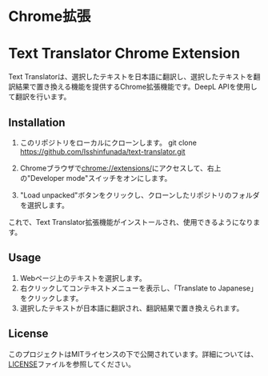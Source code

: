 # Chrome拡張
# Text Translator Chrome Extension

Text Translatorは、選択したテキストを日本語に翻訳し、選択したテキストを翻訳結果で置き換える機能を提供するChrome拡張機能です。DeepL APIを使用して翻訳を行います。

## Installation

1. このリポジトリをローカルにクローンします。
git clone https://github.com/Isshinfunada/text-translator.git

2. Chromeブラウザで[chrome://extensions/](chrome://extensions/)にアクセスして、右上の"Developer mode"スイッチをオンにします。

3. "Load unpacked"ボタンをクリックし、クローンしたリポジトリのフォルダを選択します。

これで、Text Translator拡張機能がインストールされ、使用できるようになります。

## Usage

1. Webページ上のテキストを選択します。
2. 右クリックしてコンテキストメニューを表示し、「Translate to Japanese」をクリックします。
3. 選択したテキストが日本語に翻訳され、翻訳結果で置き換えられます。

## License

このプロジェクトはMITライセンスの下で公開されています。詳細については、[LICENSE](LICENSE)ファイルを参照してください。
